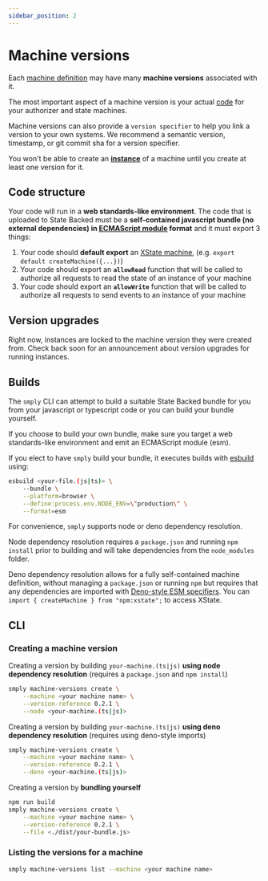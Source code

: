 ```yaml
---
sidebar_position: 2
---
```


# Machine versions

Each [machine definition](./machines) may have many **machine versions** associated with it.

The most important aspect of a machine version is your actual [code](#code-structure) for your authorizer and state machines.

Machine versions can also provide a `version specifier` to help you link
a version to your own systems. We recommend a semantic version, timestamp,
or git commit sha for a version specifier.

You won't be able to create an **[instance](./machine-instances)** of a
machine until you create at least one version for it.

## Code structure

Your code will run in a **web standards-like environment**.
The code that is uploaded to State Backed must be a **self-contained javascript
bundle (no external dependencies) in [ECMAScript module](https://developer.mozilla.org/en-US/docs/Web/JavaScript/Guide/Modules#exporting_module_features)
format** and it must export 3 things:
1. Your code should **default export** an [XState machine](https://xstate.js.org/docs/guides/machines.html), (e.g. `export default createMachine({...})`)
2. Your code should export an **`allowRead`** function that will be called to 
authorize all requests to read the state of an instance of your machine
3. Your code should export an **`allowWrite`** function that will be called to 
authorize all requests to send events to an instance of your machine

## Version upgrades

Right now, instances are locked to the machine version they were created from.
Check back soon for an announcement about version upgrades for running instances.

## Builds

The `smply` CLI can attempt to build a suitable State Backed bundle for you
from your javascript or typescript code or you can build your bundle yourself.

If you choose to build your own bundle, make sure you target a web 
standards-like environment and emit an ECMAScript module (esm).

If you elect to have `smply` build your bundle, it executes builds with
[esbuild](https://esbuild.github.io/) using:

```bash
esbuild <your-file.(js|ts)> \
    --bundle \
    --platform=browser \
    --define:process.env.NODE_ENV=\"production\" \
    --format=esm
```

For convenience, `smply` supports node or deno dependency resolution.

Node dependency resolution requires a `package.json` and running `npm install`
prior to building and will take dependencies from the `node_modules` folder.

Deno dependency resolution allows for a fully self-contained machine definition,
without managing a `package.json` or running `npm` but requires that any
dependencies are imported with [Deno-style ESM specifiers](https://deno.land/manual@v1.15.2/linking_to_external_code). You can
`import { createMachine } from "npm:xstate";`
to access XState.

## CLI

### Creating a machine version

Creating a version by building `your-machine.(ts|js)`
**using node dependency resolution**
(requires a `package.json` and `npm install`)

```bash
smply machine-versions create \
    --machine <your machine name> \
    --version-reference 0.2.1 \
    --node <your-machine.(ts|js)>
```

Creating a version by building `your-machine.(ts|js)`
**using deno dependency resolution**
(requires using deno-style imports)

```bash
smply machine-versions create \
    --machine <your machine name> \
    --version-reference 0.2.1 \
    --deno <your-machine.(ts|js)>
```

Creating a version by **bundling yourself**

```bash npm2yarn
npm run build
smply machine-versions create \
    --machine <your machine name> \
    --version-reference 0.2.1 \
    --file <./dist/your-bundle.js>
```

### Listing the versions for a machine

```bash
smply machine-versions list --machine <your machine name>
```
